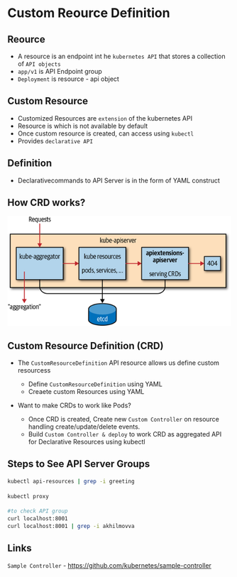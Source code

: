 # Custom Reource Definition

## Reource

* A resource is an endpoint int he `kubernetes API` that stores a collection of `API objects`
* `app/v1` is API Endpoint group
* `Deployment` is resource - api object

## Custom Resource

* Customized Resources are `extension` of the kubernetes API
* Resource is which is not available by default
* Once custom resource is created, can access using `kubectl`
* Provides `declarative API`

## Definition

* Declarativecommands to API Server is in the form of YAML construct

## How CRD works?

![CRD Working](images/crd_working.png)

## Custom Resource Definition (CRD)

* The `CustomResourceDefinition` API resource allows us define custom resourcess
  * Define `CustomResourceDefinition` using YAML
  * Creaete custom Resources using YAML

* Want to make CRDs to work like Pods?
  * Once CRD is created, Create new `Custom Controller` on resource handling create/update/delete events.
  * Build `Custom Controller & deploy` to work CRD as aggregated API for Declarative Resources using kubectl

## Steps to See API Server Groups

```bash
kubectl api-resources | grep -i greeting

kubectl proxy

#to check API group
curl localhost:8001
curl localhost:8001 | grep -i akhilmovva 
```

## Links

`Sample Controller` - <https://github.com/kubernetes/sample-controller>
